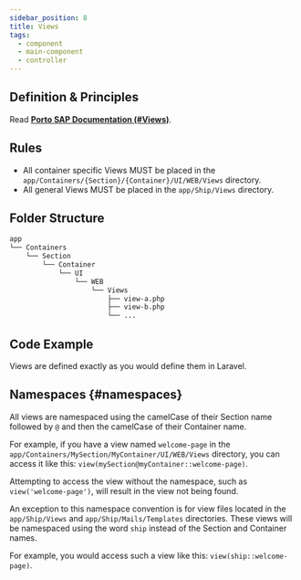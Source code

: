 ```yaml
---
sidebar_position: 8
title: Views
tags:
  - component
  - main-component
  - controller
---
```


## Definition & Principles

Read [**Porto SAP Documentation (#Views)**](https://github.com/Mahmoudz/Porto#definitions--principles).

## Rules

- All container specific Views MUST be placed in the `app/Containers/{Section}/{Container}/UI/WEB/Views` directory.
- All general Views MUST be placed in the `app/Ship/Views` directory.

## Folder Structure

```markdown
app
└── Containers
    └── Section
        └── Container
            └── UI
                └── WEB
                    └── Views
                        ├── view-a.php
                        ├── view-b.php
                        └── ...
```

## Code Example

Views are defined exactly as you would define them in Laravel.

## Namespaces {#namespaces}

All views are namespaced
using the camelCase of their Section name followed by `@` and then the camelCase of their Container name.

For example,
if you have a view named `welcome-page` in the `app/Containers/MySection/MyContainer/UI/WEB/Views` directory,
you can access it like this: `view(mySection@myContainer::welcome-page)`.

Attempting to access the view without the namespace,
such as `view('welcome-page')`, will result in the view not being found.

An exception to this namespace convention is for view files
located in the `app/Ship/Views` and `app/Ship/Mails/Templates` directories.
These views will be namespaced using the word `ship` instead of the Section and Container names.

For example, you would access such a view like this: `view(ship::welcome-page)`.

